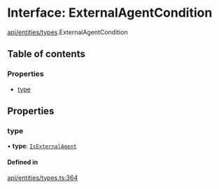 # Interface: ExternalAgentCondition

[api/entities/types](../wiki/api.entities.types).ExternalAgentCondition

## Table of contents

### Properties

- [type](../wiki/api.entities.types.ExternalAgentCondition#type)

## Properties

### type

• **type**: [`IsExternalAgent`](../wiki/api.entities.types.ConditionType#isexternalagent)

#### Defined in

[api/entities/types.ts:364](https://github.com/PolymeshAssociation/polymesh-sdk/blob/88db4a91/src/api/entities/types.ts#L364)
